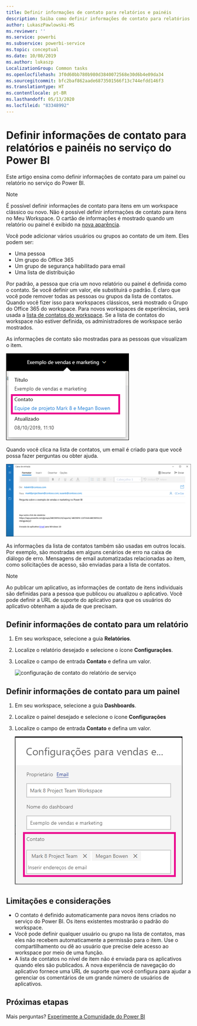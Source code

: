 ```yaml
---
title: Definir informações de contato para relatórios e painéis
description: Saiba como definir informações de contato para relatórios e painéis.
author: LukaszPawlowski-MS
ms.reviewer: ''
ms.service: powerbi
ms.subservice: powerbi-service
ms.topic: conceptual
ms.date: 10/08/2019
ms.author: lukaszp
LocalizationGroup: Common tasks
ms.openlocfilehash: 3f0d60bb780b980d3840072568e30d6b4e09da34
ms.sourcegitcommit: bfc2baf862aade6873501566f13c744efdd146f3
ms.translationtype: HT
ms.contentlocale: pt-BR
ms.lasthandoff: 05/13/2020
ms.locfileid: "83348992"
---
```

# <a name="set-contact-information-for-reports-and-dashboards-in-the-power-bi-service"></a>Definir informações de contato para relatórios e painéis no serviço do Power BI
Este artigo ensina como definir informações de contato para um painel ou relatório no serviço do Power BI.

> [!NOTE]
> É possível definir informações de contato para itens em um workspace clássico ou novo. Não é possível definir informações de contato para itens no Meu Workspace. O cartão de informações é mostrado quando um relatório ou painel é exibido na [nova aparência](../consumer/service-new-look.md).

Você pode adicionar vários usuários ou grupos ao contato de um item. Eles podem ser:
* Uma pessoa
* Um grupo do Office 365
* Um grupo de segurança habilitado para email
* Uma lista de distribuição

Por padrão, a pessoa que cria um novo relatório ou painel é definida como o contato. Se você definir um valor, ele substituirá o padrão. É claro que você pode remover todas as pessoas ou grupos da lista de contatos. Quando você fizer isso para workspaces clássicos, será mostrado o Grupo do Office 365 do workspace. Para novos workspaces de experiências, será usada a [lista de contatos do workspace](../collaborate-share/service-create-the-new-workspaces.md#workspace-contact-list). Se a lista de contatos do workspace não estiver definida, os administradores de workspace serão mostrados.

As informações de contato são mostradas para as pessoas que visualizam o item. 

 ![contato do relatório de serviço](media/service-item-contact/service-report-contact.png)

Quando você clica na lista de contatos, um email é criado para que você possa fazer perguntas ou obter ajuda. 

 ![email de contato do serviço](media/service-item-contact/service-contact-email.png)
 
As informações da lista de contatos também são usadas em outros locais. Por exemplo, são mostradas em alguns cenários de erro na caixa de diálogo de erro. Mensagens de email automatizadas relacionadas ao item, como solicitações de acesso, são enviadas para a lista de contatos. 

> [!NOTE]
> Ao publicar um aplicativo, as informações de contato de itens individuais são definidas para a pessoa que publicou ou atualizou o aplicativo. Você pode definir a URL de suporte do aplicativo para que os usuários do aplicativo obtenham a ajuda de que precisam.

## <a name="set-contact-information-for-a-report"></a>Definir informações de contato para um relatório
1. Em seu workspace, selecione a guia **Relatórios**.
2. Localize o relatório desejado e selecione o ícone **Configurações**.
3. Localize o campo de entrada **Contato** e defina um valor.

     ![configuração de contato do relatório de serviço](media/service-item-contact/service-report-contact-setting.png)

## <a name="set-contact-information-for-a-dashboard"></a>Definir informações de contato para um painel
1. Em seu workspace, selecione a guia **Dashboards**.
2. Localize o painel desejado e selecione o ícone **Configurações**
3. Localize o campo de entrada **Contato** e defina um valor.

     ![configuração de contato do painel de serviço](media/service-item-contact/service-dashboard-contact-setting.png)

## <a name="limitations-and-considerations"></a>Limitações e considerações
* O contato é definido automaticamente para novos itens criados no serviço do Power BI. Os itens existentes mostrarão o padrão do workspace.
* Você pode definir qualquer usuário ou grupo na lista de contatos, mas eles não recebem automaticamente a permissão para o item. Use o compartilhamento ou dê ao usuário que precise dele acesso ao workspace por meio de uma função. 
* A lista de contatos no nível de item não é enviada para os aplicativos quando eles são publicados. A nova experiência de navegação do aplicativo fornece uma URL de suporte que você configura para ajudar a gerenciar os comentários de um grande número de usuários de aplicativos.


## <a name="next-steps"></a>Próximas etapas

Mais perguntas? [Experimente a Comunidade do Power BI](https://community.powerbi.com/)
